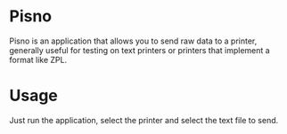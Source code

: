 # Pisno

Pisno is an application that allows you to send raw data to a printer, generally useful for testing on text printers or printers that implement a format like ZPL.

# Usage
Just run the application, select the printer and select the text file to send.
